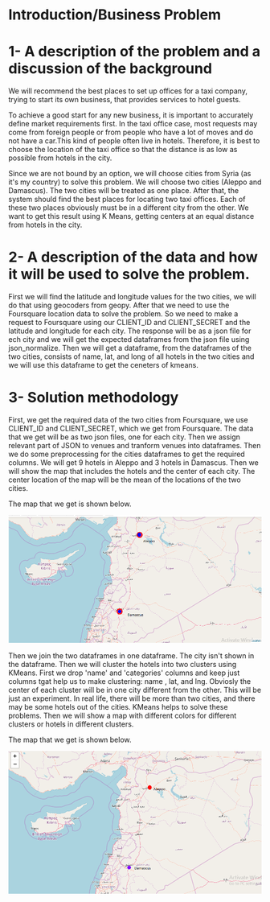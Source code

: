 # Introduction/Business Problem

# 1- A description of the problem and a discussion of the background

We will recommend the best places to set up offices for a taxi company, trying to start its own business, that provides services to hotel guests.

To achieve a good start for any new business, it is important to accurately define market requirements first. In the taxi office case, most requests may come from foreign people or from people who have a lot of moves and do not have a car.This kind of people often live in hotels. Therefore, it is best to choose the location of the taxi office so that the distance is as low as possible from hotels in the city. 

Since we are not bound by an option, we will choose cities from Syria (as it's my country) to solve this problem. We will choose two cities (Aleppo and Damascus). The two cities will be treated as one place. After that, the system should find the best places for locating two taxi offices. Each of these two places obviously must be in a different city from the other. We want to get this result using K Means, getting centers at an equal distance from hotels in the city.

# 2- A description of the data and how it will be used to solve the problem.

First we will find the latitude and longitude values for the two cities, we will do that using geocoders from geopy. After that we need to use the Foursquare location data to solve the problem. So we need to make a request to Foursquare using our CLIENT_ID and CLIENT_SECRET and the latitude and longitude for each city. The response will be as a json file for ech city and we will get the expected dataframes from the json file using json_normalize. Then we will get a dataframe, from the dataframes of the two cities, consists of name, lat, and long of all hotels in the two cities and we will use this dataframe to get the ceneters of kmeans.

# 3- Solution methodology

First, we get the required data of the two cities from Foursquare, we use CLIENT_ID and CLIENT_SECRET, which we get from Foursquare. The data that we get will be as two json files, one for each city. Then we assign relevant part of JSON to venues and tranform venues into dataframes. Then we do some preprocessing for the cities dataframes to get the required columns. We will get 9 hotels in Aleppo and 3 hotels in Damascus. Then we will show the map that includes the hotels and the center of each city. The center location of the map will be the mean of the locations of the two cities. 

The map that we get is shown below. 

![alt text](https://github.com/baderrasheed/Coursera_Capstone/blob/master/Capture.PNG) 

Then we join the two dataframes in one dataframe. The city isn't shown in the dataframe.
Then we will cluster the hotels into two clusters using KMeans. First we drop 'name' and 'categories' columns and keep just columns tgat help us to make clustering: name , lat, and lng. Obviosly the center of each cluster will be in one city different from the other. This will be just an experiment. In real life, there will be more than two cities, and there may be some hotels out of the cities. KMeans helps to solve these problems.
Then we will show a map with different colors for different clusters or hotels in different clusters. 

The map that we get is shown below. 

![alt text](https://github.com/baderrasheed/Coursera_Capstone/blob/master/Capture1.PNG) 


